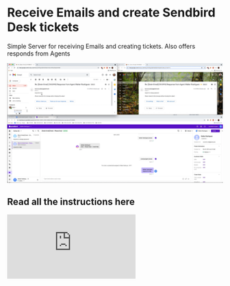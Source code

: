 # Receive Emails and create Sendbird Desk tickets

Simple Server for receiving Emails and creating tickets. Also offers responds from Agents

![](desk-final.png?raw=true)

## Read all the instructions here

![](https://github.com/warodri-sendbird/desk-email-nodejs/blob/2830677229e7cd1d608690722ee4f6f85b32bcac/desk-email-support.pdf)
